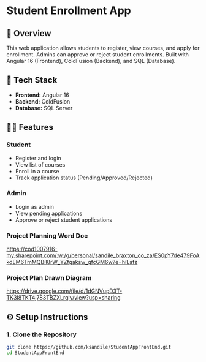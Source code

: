# Student Enrollment App

## 📘 Overview

This web application allows students to register, view courses, and apply for enrollment. Admins can approve or reject student enrollments. Built with Angular 16 (Frontend), ColdFusion (Backend), and SQL (Database).

## 🧰 Tech Stack

- **Frontend:** Angular 16  
- **Backend:** ColdFusion  
- **Database:** SQL Server

## 🧑‍🎓 Features

### Student
- Register and login
- View list of courses
- Enroll in a course
- Track application status (Pending/Approved/Rejected)

### Admin
- Login as admin
- View pending applications
- Approve or reject student applications

### Project Planning Word Doc
https://cod1007916-my.sharepoint.com/:w:/g/personal/sandile_braxton_co_za/ES0pY7de479FoAkdEM6TmMQBiI8rW_YZfgaksw_gfcGM6w?e=hiLafz

### Project Plan Drawn Diagram
https://drive.google.com/file/d/1dGNVupD3T-TK3I8TKT4j783TBZXLrqlv/view?usp=sharing

## ⚙️ Setup Instructions

### 1. Clone the Repository

```bash
git clone https://github.com/ksandile/StudentAppFrontEnd.git
cd StudentAppFrontEnd


